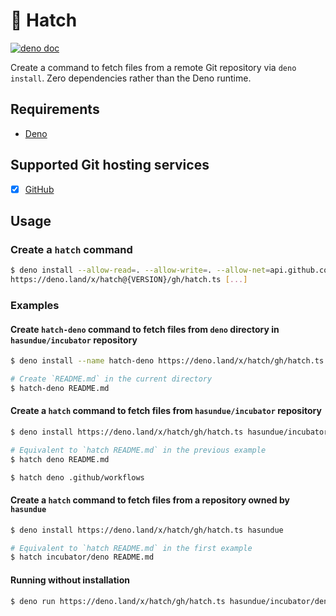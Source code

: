 # 🐣 Hatch

[![deno doc](https://doc.deno.land/badge.svg)](https://doc.deno.land/https://deno.land/x/hatch/mod.ts)

Create a command to fetch files from a remote Git repository via `deno install`.
Zero dependencies rather than the Deno runtime.

## Requirements

- [Deno](https://deno.land/)

## Supported Git hosting services

- [x] [GitHub](https://github.com)

## Usage

### Create a `hatch` command

```bash
$ deno install --allow-read=. --allow-write=. --allow-net=api.github.com\
https://deno.land/x/hatch@{VERSION}/gh/hatch.ts [...]
```

### Examples

#### Create `hatch-deno` command to fetch files from `deno` directory in `hasundue/incubator` repository

```bash
$ deno install --name hatch-deno https://deno.land/x/hatch/gh/hatch.ts hasundue/incubator@main/deno
```

```bash
# Create `README.md` in the current directory
$ hatch-deno README.md
```

#### Create a `hatch` command to fetch files from `hasundue/incubator` repository

```bash
$ deno install https://deno.land/x/hatch/gh/hatch.ts hasundue/incubator
```

```bash
# Equivalent to `hatch README.md` in the previous example
$ hatch deno README.md
```

```bash
$ hatch deno .github/workflows
```

#### Create a `hatch` command to fetch files from a repository owned by `hasundue`

```bash
$ deno install https://deno.land/x/hatch/gh/hatch.ts hasundue
```

```bash
# Equivalent to `hatch README.md` in the first example
$ hatch incubator/deno README.md
```

#### Running without installation

```bash
$ deno run https://deno.land/x/hatch/gh/hatch.ts hasundue/incubator/deno README.md
```
